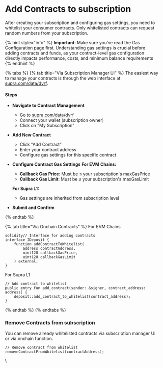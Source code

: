 # Add Contracts to subscription

After creating your subscription and configuring gas settings, you need to whitelist your consumer contracts. Only whitelisted contracts can request random numbers from your subscription.

{% hint style="info" %}
**Important**: Make sure you've read the Gas Configuration page first. Understanding gas settings is crucial before adding contracts and funds, as your contract-level gas configuration directly impacts performance, costs, and minimum balance requirements
{% endhint %}

{% tabs %}
{% tab title="Via Subscription Manager UI" %}
The easiest way to manage your contracts is through the web interface at [supra.com/data/dvrf](https://supra.com/data/dvrf).

#### Steps

* **Navigate to Contract Management**
  * Go to [supra.com/data/dvrf](https://supra.com/data/dvrf)
  * Connect your wallet (subscription owner)
  * Click on "My Subscription"
* **Add New Contract**
  * Click "Add Contract"
  * Enter your contract address
  * Configure gas settings for this specific contract
*   **Configure Contract Gas Settings** **For EVM Chains:**

    * **Callback Gas Price**: Must be ≤ your subscription's maxGasPrice
    * **Callback Gas Limit**: Must be ≤ your subscription's maxGasLimit

    **For Supra L1:**

    * Gas settings are inherited from subscription level
*   **Submit and Confirm**


{% endtab %}

{% tab title="Via Onchain Contracts" %}
For EVM Chains

```solidity
solidity// Interface for adding contracts
interface IDeposit {
    function addContractToWhitelist(
        address contractAddress,
        uint128 callbackGasPrice,
        uint128 callbackGasLimit
    ) external;
}
```



For Supra L1

```solidity
// Add contract to whitelist
public entry fun add_contract(sender: &signer, contract_address: address) {
    deposit::add_contract_to_whitelist(contract_address);
}

```
{% endtab %}
{% endtabs %}



### Remove Contracts from subscription

You can remove already whitelisted contracts via subscription manager UI or via onchain function.

```solidity
// Remove contract from whitelist
removeContractFromWhitelist(contractAddress);
```

\
